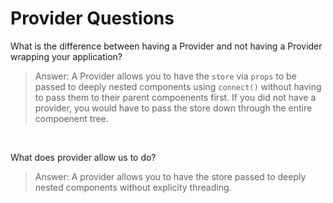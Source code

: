 # Provider Questions

What is the difference between having a Provider and not having a Provider wrapping your application?
> Answer: A Provider allows you to have the `store` via `props` to be passed to deeply nested components using `connect()` without having to pass them to their parent compoenents first. If you did not have a provider, you would have to pass the store down through the entire compoenent tree. 

&nbsp;

What does provider allow us to do?
> Answer: A provider allows you to have the store passed to deeply nested components without explicity threading. 